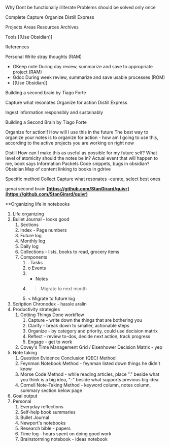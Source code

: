 
Why
Dont be functionally illiterate
Problems should be solved only once

Complete
Capture
Organize
Distill
Express

Projects
Areas
Resources
Archives

Tools
[[Use Obsidian]]

References

Personal
Write stray thoughts (RAM)
* GKeep note
During day review, summarize and save to appropriate project (RAM)
* Gdoc
During week review, summarize and save usable processes (ROM)
* [[Use Obsidian]]

Building a second brain by Tiago Forte

Capture what resonates
Organize for action
Distill
Express

Ingest information responsibly and sustainably

Building a Second Brain by Tiago Forte

Organize for action!!
How will i use this in the future
The best way to organize your notes is to organize for action - how am I going to use this, according to the active projects you are working on right now

Distill
How can I make this as useful as possible for my future self?
What level of atomicity should the notes be in? Actual event that will happen to me, book says Information Packets
Code snippets, bugs in obsidian?
Obsidian Map of content linking to books in gdrive

Specific method
Collect
Capture what resonates
-curate, select best ones

genai second brain
**[https://github.com/StanGirard/quivr](https://github.com/StanGirard/quivr)**

**Organizing life in notebooks

1. Life organizing
1. Bullet Journal - looks good
	1. Sections
	2. Index - Page numbers
	3. Future log
	4. Monthly log
	5. Daily log
	6. Collections - lists, books to read, grocery items
	7. Components
		1. . Tasks
		2. o Events
		3. - Notes
		4. > Migrate to next month
		5. < Migrate to future log
2. Scription Chronodex - hassle aralin
3. Productivity strategies
	1. Getting Things Done workflow
		1. Capture - write down the things that are bothering you
		2. Clarify - break down to smaller, actionable steps
		3. Organize - by category and priority, could use decision matrix
		4. Reflect - review to-dos, decide next action, track progress
		5. Engage - get to work
	2. Covey's Time Management Grid / Eisenhower Decision Matrix - yep
4. Note taking
	1. Question Evidence Conclusion (QEC) Method
	2. Feynman Notebook Method - feynman listed down things he didn't know
	3. Morse Code Method - while reading articles, place "." beside what you think is a big idea, "-" beside what supports previous big idea.
	4. Cornell Note-Taking Method - keyword column, notes column, summary section below page
5. Goal output
6. Personal
	1. Everyday reflections
	2. Self-help book summaries
	3. Bullet Journal
	4. Newport's notebooks
	5. Research bible - papers
	6. Time log - hours spent on doing good work
	7. Brainstorming notebook - ideas notebook